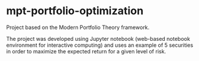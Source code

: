 # mpt-portfolio-optimization
Project based on the Modern Portfolio Theory framework.

The project was developed using Jupyter notebook (web-based notebook environment for interactive computing) and uses an example of 5 securities in order to maximize the expected return for a given level of risk.
